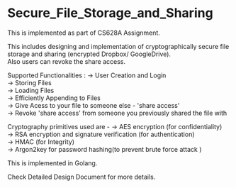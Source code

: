# Secure_File_Storage_and_Sharing
This is implemented as part of CS628A Assignment.

This includes designing and implementation of cryptographically secure file storage and sharing (encrypted Dropbox/ GoogleDrive).  
Also users can revoke the share access.

Supported Functionalities :
-> User Creation and Login  
-> Storing Files\
-> Loading Files\
-> Efficiently Appending to Files\
-> Give Acess to your file to someone else - 'share access'\
-> Revoke 'share access' from someone you previously shared the file with

Cryptography primitives used are - 
-> AES encryption (for confidentiality)  
-> RSA encryption and signature verification (for authentication)  
-> HMAC (for Integrity)  
-> Argon2key for password hashing(to prevent brute force attack )

This is implemented in Golang.

Check Detailed Design Document for more details.
